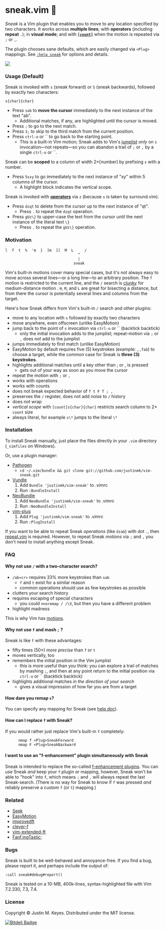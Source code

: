 # sneak.vim :shoe:


*Sneak* is a Vim plugin that enables you to move to any location specified by two characters. 
It works across **multiple lines**;
with **operators** (including **repeat** `.`); in **visual mode**; 
and with [**`[count]`**](http://vimdoc.sourceforge.net/htmldoc/intro.html#[count]) when the motion is 
repeated via `;` or `,`.

The plugin chooses sane defaults, which are easily changed via `<Plug>` mappings.
See [`:help sneak`](doc/sneak.txt) for options and details.

<a href="http://imgur.com/Jke0mIJ" title="Click to see a short demo"><img src="https://raw.github.com/justinmk/vim-sneak/fluff/assets/readme_diagram.png"></a>

### Usage (Default)

Sneak is invoked with `s` (sneak forward) or `S` (sneak backwards), followed by exactly two 
characters:

    s{char}{char}

* Press `sab` to **move the cursor** immediately to the next instance of the text "ab".
    * Additional matches, if any, are highlighted until the cursor is moved.
* Press `;` to go to the next match.
* Press `3;` to skip to the third match from the current position.
* Press `ctrl-o` or `` to go back to the starting point.
    * This is a built-in Vim motion; Sneak adds to Vim's [jumplist](http://vimdoc.sourceforge.net/htmldoc/motion.html#jumplist)
      *only* on `s` invocation—not repeats—so you can 
      abandon a trail of `;` or `,` by a single `ctrl-o` or ``.

Sneak can be **scoped** to a column of width 2×[number] by prefixing `s`
with a number.

* Press `5sxy` to go immediately to the next instance of "xy" within 5 columns
  of the cursor.
    * A highlight block indicates the vertical scope.

Sneak is invoked with [**operators**](http://vimdoc.sourceforge.net/htmldoc/motion.html#operator)
via `z` (because `s` is taken by surround.vim).

* Press `dzqt` to delete from the cursor up to the next instance of "qt".
    * Press `.` to repeat the `dzqt` operation.
* Press `gUz\}` to upper-case the text from the cursor until the next instance
  of the literal text `\}`
    * Press `.` to repeat the `gUz\}` operation.

### Motivation

    l  f  t  %  'm  }  ]m  ]]  M  L     /
                                     ^
                                     |
                                   sneak

Vim's built-in motions cover many special cases, but it's not always easy to move across 
several lines—or a long line—to an arbitrary position. The `f` motion is restricted to 
the current line, and the `/` search is [clunky](#faq) for medium-distance 
motion . `H`, `M`, and `L` are great for bisecting a distance, but from there
the cursor is potentially several lines and columns from the target.

Here's how Sneak differs from Vim's built-in `/` search and other plugins:

  - move to any location with `s` followed by exactly two characters
  - move anywhere, even offscreen (unlike EasyMotion)
  - jump back to the point of `s` invocation via `ctrl-o` or `` (backtick backtick)
    - only the initial invocation adds to the jumplist; repeat-motion
      via `;` or `,` does *not* add to the jumplist
  - jumps immediately to first match (unlike EasyMotion)
  - EasyMotion by default requires five (5) keystrokes (example: `,,fab`) to
    choose a target, while the common case for Sneak is **three (3) keystrokes**.
  - highlights additional matches until a key other than ; or , is pressed
    - gets out of your way as soon as you move the cursor
  - repeat the motion with `;` or `,`
  - works with operations
  - works with counts
  - does not break expected behavior of `f t F T ; ,`
  - preserves the `/` register, does not add noise to `/` history
  - does not wrap
  - *vertical scope* with `[count]s{char}{char}` restricts search column to 2× `count` size
  - always literal, for example `s\*` jumps to the literal `\*`

### Installation

To install Sneak manually, just place the files directly in your `.vim` directory 
(`_vimfiles` on Windows).

Or, use a plugin manager:

- [Pathogen](https://github.com/tpope/vim-pathogen)
  - `cd ~/.vim/bundle && git clone git://github.com/justinmk/vim-sneak.git`
- [Vundle](https://github.com/gmarik/vundle)
  1. Add `Bundle 'justinmk/vim-sneak'` to .vimrc
  2. Run `:BundleInstall`
- [NeoBundle](https://github.com/Shougo/neobundle.vim)
  1. Add `NeoBundle 'justinmk/vim-sneak'` to .vimrc
  2. Run `:NeoBundleInstall`
- [vim-plug](https://github.com/junegunn/vim-plug)
  1. Add `Plug 'justinmk/vim-sneak'` to .vimrc
  2. Run `:PlugInstall`

If you want to be able to repeat Sneak *operations* (like `dzab`) with dot `.`,
then [repeat.vim](https://github.com/tpope/vim-repeat) is required. However, to repeat 
Sneak *motions* via `;` and `,` you don't need to install anything except Sneak.

### FAQ

#### Why not use `/` with a two-character search?

* `/ab<cr>` requires 33% more keystrokes than `sab`
  * `f` and `t` exist for a similar reason
  * common operations should use as few keystrokes as possible
* clutters your search history
* requires escaping of special characters
  * you could `nnoremap / /\V`, but then you have a different problem
* highlight madness

This is why Vim has [motions](http://vimdoc.sourceforge.net/htmldoc/motion.html#left-right-motions).

#### Why not use `f` and mash `;` ?

Sneak is like `f` with these advantages:

* fifty times (50×) *more precise* than `f` or `t`
* moves vertically, too
* remembers the initial position in the Vim jumplist
  * this is more useful than you think: you can explore a trail of matches
    by mashing `;`, and then at any point return to the initial position via
    `ctrl-o` or `` (backtick backtick)
* highlights additional matches *in the direction of your search* 
  * gives a visual impression of how far you are from a target

#### How dare you remap `s`?

You can specify any mapping for Sneak (see [help doc](doc/sneak.txt)).

#### How can I replace `f` with Sneak?

If you would rather just replace Vim's built-in `f` completely:
```
      nmap f <Plug>SneakForward
      nmap F <Plug>SneakBackward
```

#### I want to use an "f-enhancement" plugin simultaneously with Sneak

Sneak is intended to replace the so-called [f-enhancement plugins](#related).
You can use Sneak *and* keep your `f` plugin or mapping, however, Sneak won't
be able to "hook" into `f`, which means `;` and `,` will always repeat the
last Sneak-search. (There is no way for Sneak to know if `f` was pressed
*and* reliably preserve a custom `f` (or `t`) mapping.)

### Related
* [Seek](https://github.com/goldfeld/vim-seek)
* [EasyMotion](https://github.com/Lokaltog/vim-easymotion)
* [improvedft](https://github.com/chrisbra/improvedft)
* [clever-f](https://github.com/rhysd/clever-f.vim)
* [vim-extended-ft](https://github.com/svermeulen/vim-extended-ft)
* [Fanf,ingTastic; ](https://github.com/dahu/vim-fanfingtastic)

### Bugs

Sneak is built to be well-behaved and annoyance-free. If you find a bug,
please report it, and perhaps include the output of:

    :call sneak#debug#report()

Sneak is tested on a 10-MB, 400k-lines, syntax-highlighted file with 
Vim 7.2.330, 7.3, 7.4.

### License

Copyright © Justin M. Keyes. Distributed under the MIT license.


[![Bitdeli Badge](https://d2weczhvl823v0.cloudfront.net/justinmk/vim-sneak/trend.png)](https://bitdeli.com/free "Bitdeli Badge")

